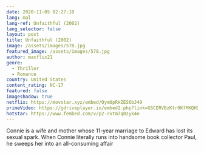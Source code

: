 ```yaml
---
date: 2020-11-05 02:27:10
lang: mal
lang-ref: Unfaithful (2002)
lang_selector: false
layout: post
title: Unfaithful (2002)
image: /assets/images/578.jpg
featured_image: /assets/images/578.jpg
author: maxflix21
genre:
  - Thriller
  - Romance
country: United States
content_rating: NC-17
featured: false
imageshadow: true
netflix: https://movstar.xyz/embed/Oym0pRHZES6bJ49
primeVideo: https://gdriveplayer.io/embed2.php?link=GSCERVBzKtr0KfMKQHDoLgY9kFdbqx2fqUX%252FuAg2EAhee%252FqWnenGIfRcmBgF7md%252F%252BQqC%252BQCvb7PI5E1tOkPiV2frQCmKZvDzdaA17wukJiB6d51dVDB2GIRRyzSjXWJE%252FXOPCerZuqUa1QhcHtmZCm5E%252BkFdO%252BTzrDuj5s2ojZ%252Fg%252F0SrBTU2NICY4Yz6bDfDc%253D
hotstar: https://www.fembed.com/v/p2-rxtm7q0zyk4e
---
```

Connie is a wife and mother whose 11-year marriage to Edward has lost its sexual spark. When Connie literally runs into handsome book collector Paul, he sweeps her into an all-consuming affair
